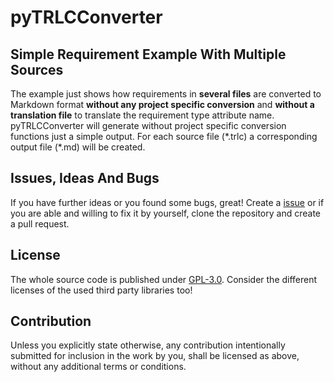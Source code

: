 # pyTRLCConverter <!-- omit in toc -->

## Simple Requirement Example With Multiple Sources
The example just shows how requirements in **several files** are converted to Markdown format **without any project specific conversion** and **without a translation file** to translate the requirement type attribute name. pyTRLCConverter will generate without project specific conversion functions just a simple output. For each source file (\*.trlc) a corresponding output file (\*.md) will be created.

## Issues, Ideas And Bugs

If you have further ideas or you found some bugs, great! Create a [issue](https://github.com/NewTec-GmbH/pyTRLCConverter/issues) or if you are able and willing to fix it by yourself, clone the repository and create a pull request.

## License

The whole source code is published under [GPL-3.0](https://github.com/NewTec-GmbH/pyTRLCConverter/blob/main/LICENSE).
Consider the different licenses of the used third party libraries too!

## Contribution

Unless you explicitly state otherwise, any contribution intentionally submitted for inclusion in the work by you, shall be licensed as above, without any additional terms or conditions.
